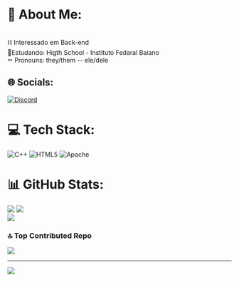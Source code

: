 # 💫 About Me:
<br>⛓️ Interessado em Back-end<br>📎Estudando: Higth School - Instituto Fedaral Baiano<br>⚰️ Pronouns: they/them -- ele/dele


## 🌐 Socials:
[![Discord](https://img.shields.io/badge/Discord-%237289DA.svg?logo=discord&logoColor=white)](https://discord.gg/ricko#2568) 

# 💻 Tech Stack:
![C++](https://img.shields.io/badge/c++-%2300599C.svg?style=for-the-badge&logo=c%2B%2B&logoColor=white) ![HTML5](https://img.shields.io/badge/html5-%23E34F26.svg?style=for-the-badge&logo=html5&logoColor=white) ![Apache](https://img.shields.io/badge/apache-%23D42029.svg?style=for-the-badge&logo=apache&logoColor=white)
# 📊 GitHub Stats:
![](https://github-readme-stats.vercel.app/api?username=CH2005RIKI&theme=default&hide_border=false&include_all_commits=true&count_private=false)
![](https://github-readme-streak-stats.herokuapp.com/?user=CH2005RIKI&theme=default&hide_border=false)<br/>
![](https://github-readme-stats.vercel.app/api/top-langs/?username=CH2005RIKI&theme=default&hide_border=false&include_all_commits=true&count_private=false&layout=compact)

### 🔝 Top Contributed Repo
![](https://github-contributor-stats.vercel.app/api?username=CH2005RIKI&limit=5&theme=matrix&combine_all_yearly_contributions=true)

---
[![](https://visitcount.itsvg.in/api?id=CH2005RIKI&icon=2&color=1)](https://visitcount.itsvg.in)

<!-- Proudly created with GPRM ( https://gprm.itsvg.in ) -->
